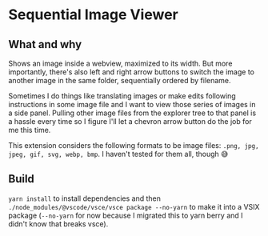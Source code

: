 # Sequential Image Viewer

## What and why

Shows an image inside a webview, maximized to its width. But more importantly, there's also left and right arrow buttons to switch the image to another image in the same folder, sequentially ordered by filename.

Sometimes I do things like translating images or make edits following instructions in some image file and I want to view those series of images in a side panel. Pulling other image files from the explorer tree to that panel is a hassle every time so I figure I'll let a chevron arrow button do the job for me this time.

This extension considers the following formats to be image files: ```.png, jpg, jpeg, gif, svg, webp, bmp```. I haven't tested for them all, though 😅

## Build
```yarn install``` to install dependencies and then ```./node_modules/@vscode/vsce/vsce package --no-yarn``` to make it into a VSIX package (```--no-yarn``` for now because I migrated this to yarn berry and I didn't know that breaks vsce).